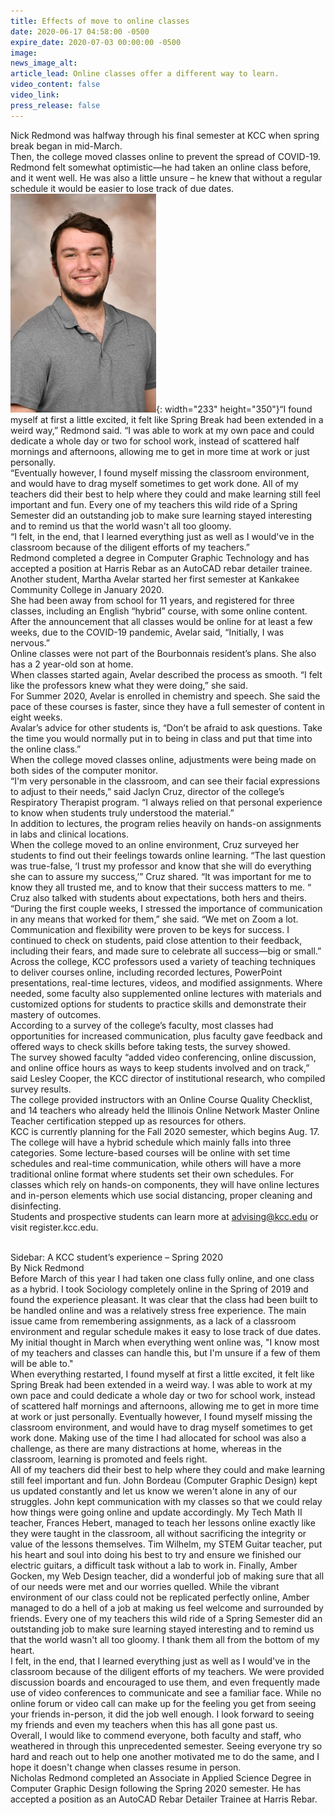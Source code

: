 ```yaml
---
title: Effects of move to online classes
date: 2020-06-17 04:58:00 -0500
expire_date: 2020-07-03 00:00:00 -0500
image:
news_image_alt:
article_lead: Online classes offer a different way to learn.
video_content: false
video_link:
press_release: false
---
```


Nick Redmond was halfway through his final semester at KCC when spring break began in mid-March.<br>Then, the college moved classes online to prevent the spread of COVID-19. Redmond felt somewhat optimistic—he had taken an online class before, and it went well. He was also a little unsure – he knew that without a regular schedule it would be easier to lose track of due dates.<br>![](/uploads/nicholas-redmond---copy.JPG){: width="233" height="350"}“I found myself at first a little excited, it felt like Spring Break had been extended in a weird way,” Redmond said. “I was able to work at my own pace and could dedicate a whole day or two for school work, instead of scattered half mornings and afternoons, allowing me to get in more time at work or just personally.<br>“Eventually however, I found myself missing the classroom environment, and would have to drag myself sometimes to get work done. All of my teachers did their best to help where they could and make learning still feel important and fun. Every one of my teachers this wild ride of a Spring Semester did an outstanding job to make sure learning stayed interesting and to remind us that the world wasn't all too gloomy.<br>“I felt, in the end, that I learned everything just as well as I would've in the classroom because of the diligent efforts of my teachers.”&nbsp;<br>Redmond completed a degree in Computer Graphic Technology and has accepted a position at Harris Rebar as an AutoCAD rebar detailer trainee.<br>Another student, Martha Avelar started her first semester at Kankakee Community College in January 2020.<br>She had been away from school for 11 years, and registered for three classes, including an English “hybrid” course, with some online content.<br>After the announcement that all classes would be online for at least a few weeks, due to the COVID-19 pandemic, Avelar said, “Initially, I was nervous.”&nbsp;<br>Online classes were not part of the Bourbonnais resident’s plans. She also has a 2 year-old son at home.&nbsp;<br>When classes started again, Avelar described the process as smooth. “I felt like the professors knew what they were doing,” she said.&nbsp;<br>For Summer 2020, Avelar is enrolled in chemistry and speech. She said the pace of these courses is faster, since they have a full semester of content in eight weeks.<br>Avalar’s advice for other students is, “Don’t be afraid to ask questions. Take the time you would normally put in to being in class and put that time into the online class.”&nbsp;<br>When the college moved classes online, adjustments were being made on both sides of the computer monitor.<br>“I'm very personable in the classroom, and can see their facial expressions to adjust to their needs,” said Jaclyn Cruz, director of the college’s Respiratory Therapist program. “I always relied on that personal experience to know when students truly understood the material.”<br>In addition to lectures, the program relies heavily on hands-on assignments in labs and clinical locations.<br>When the college moved to an online environment, Cruz surveyed her students to find out their feelings towards online learning. “The last question was true-false, ‘I trust my professor and know that she will do everything she can to assure my success,’” Cruz shared. “It was important for me to know they all trusted me, and to know that their success matters to me. “<br>Cruz also talked with students about expectations, both hers and theirs.&nbsp;<br>“During the first couple weeks, I stressed the importance of communication in any means that worked for them,” she said. “We met on Zoom a lot. Communication and flexibility were proven to be keys for success. I continued to check on students, paid close attention to their feedback, including their fears, and made sure to celebrate all success—big or small.”<br>Across the college, KCC professors used a variety of teaching techniques to deliver courses online, including recorded lectures, PowerPoint presentations, real-time lectures, videos, and modified assignments. Where needed, some faculty also supplemented online lectures with materials and customized options for students to practice skills and demonstrate their mastery of outcomes.<br>According to a survey of the college’s faculty, most classes had opportunities for increased communication, plus faculty gave feedback and offered ways to check skills before taking tests, the survey showed.<br>The survey showed faculty “added video conferencing, online discussion, and online office hours as ways to keep students involved and on track,” said Lesley Cooper, the KCC director of institutional research, who compiled survey results.<br>The college provided instructors with an Online Course Quality Checklist, and 14 teachers who already held the Illinois Online Network Master Online Teacher certification stepped up as resources for others.<br>KCC is currently planning for the Fall 2020 semester, which begins Aug. 17.&nbsp;<br>The college will have a hybrid schedule which mainly falls into three categories. Some lecture-based courses will be online with set time schedules and real-time communication, while others will have a more traditional online format where students set their own schedules. For classes which rely on hands-on components, they will have online lectures and in-person elements which use social distancing, proper cleaning and disinfecting.<br>Students and prospective students can learn more at [advising@kcc.edu](mailto:advising@kcc.edu) or visit register.kcc.edu.

<br>Sidebar: A KCC student’s experience – Spring 2020<br>By Nick Redmond&nbsp;<br>Before March of this year I had taken one class fully online, and one class as a hybrid. I took Sociology completely online in the Spring of 2019 and found the experience pleasant. It was clear that the class had been built to be handled online and was a relatively stress free experience. The main issue came from remembering assignments, as a lack of a classroom environment and regular schedule makes it easy to lose track of due dates.<br>My initial thought in March when everything went online was, "I know most of my teachers and classes can handle this, but I'm unsure if a few of them will be able to."<br>When everything restarted, I found myself at first a little excited, it felt like Spring Break had been extended in a weird way. I was able to work at my own pace and could dedicate a whole day or two for school work, instead of scattered half mornings and afternoons, allowing me to get in more time at work or just personally. Eventually however, I found myself missing the classroom environment, and would have to drag myself sometimes to get work done. Making use of the time I had allocated for school was also a challenge, as there are many distractions at home, whereas in the classroom, learning is promoted and feels right.<br>All of my teachers did their best to help where they could and make learning still feel important and fun. John Bordeau (Computer Graphic Design) kept us updated constantly and let us know we weren't alone in any of our struggles. John kept communication with my classes so that we could relay how things were going online and update accordingly. My Tech Math II teacher, Frances Hebert, managed to teach her lessons online exactly like they were taught in the classroom, all without sacrificing the integrity or value of the lessons themselves. Tim Wilhelm, my STEM Guitar teacher, put his heart and soul into doing his best to try and ensure we finished our electric guitars, a difficult task without a lab to work in. Finally, Amber Gocken, my Web Design teacher, did a wonderful job of making sure that all of our needs were met and our worries quelled. While the vibrant environment of our class could not be replicated perfectly online, Amber managed to do a hell of a job at making us feel welcome and surrounded by friends. Every one of my teachers this wild ride of a Spring Semester did an outstanding job to make sure learning stayed interesting and to remind us that the world wasn't all too gloomy. I thank them all from the bottom of my heart.<br>I felt, in the end, that I learned everything just as well as I would've in the classroom because of the diligent efforts of my teachers. We were provided discussion boards and encouraged to use them, and even frequently made use of video conferences to communicate and see a familiar face. While no online forum or video call can make up for the feeling you get from seeing your friends in-person, it did the job well enough. I look forward to seeing my friends and even my teachers when this has all gone past us.<br>Overall, I would like to commend everyone, both faculty and staff, who weathered in through this unprecedented semester. Seeing everyone try so hard and reach out to help one another motivated me to do the same, and I hope it doesn't change when classes resume in person.<br>Nicholas Redmond completed an Associate in Applied Science Degree in Computer Graphic Design following the Spring 2020 semester. He has accepted a position as an AutoCAD Rebar Detailer Trainee at Harris Rebar.<br>&nbsp;